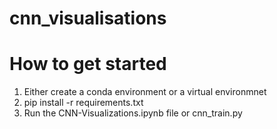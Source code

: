 # cnn_visualisations

# How to get started

1) Either create a conda environment or a virtual environmnet
2) pip install -r requirements.txt
3) Run the CNN-Visualizations.ipynb file or cnn_train.py
